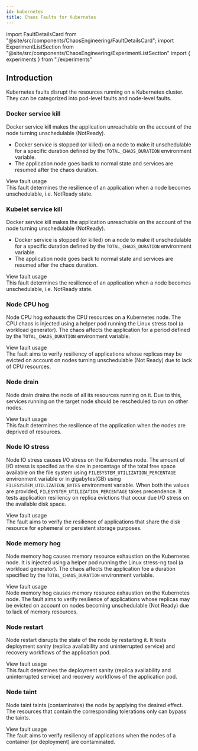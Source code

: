 ```yaml
---
id: kubernetes
title: Chaos Faults for Kubernetes
---
```


<!-- Import statement for Custom Components -->

import FaultDetailsCard from "@site/src/components/ChaosEngineering/FaultDetailsCard";
import ExperimentListSection from "@site/src/components/ChaosEngineering/ExperimentListSection"
import { experiments } from "./experiments"

<!-- Heading Description -->


<!-- Experiment List and Search Bar (every experiment added below, need to be added in this file also) -->

<ExperimentListSection experiments={experiments} />

## Introduction

Kubernetes faults disrupt the resources running on a Kubernetes cluster. They can be categorized into pod-level faults and node-level faults.

<!-- Code for Fault Card starts from here -->

<FaultDetailsCard category="kubernetes" subCategory="pod">

### Docker service kill

Docker service kill makes the application unreachable on the account of the node turning unschedulable (NotReady).
- Docker service is stopped (or killed) on a node to make it unschedulable for a specific duration defined by the `TOTAL_CHAOS_DURATION` environment variable. 
- The application node goes back to normal state and services are resumed after the chaos duration. 

<accordion color="green">
    <summary>View fault usage</summary>
This fault determines the resilience of an application when a node becomes unschedulable, i.e. NotReady state.
</accordion>

</FaultDetailsCard>

<FaultDetailsCard category="kubernetes" subCategory="node">

### Kubelet service kill

Docker service kill makes the application unreachable on the account of the node turning unschedulable (NotReady).
- Docker service is stopped (or killed) on a node to make it unschedulable for a specific duration defined by the `TOTAL_CHAOS_DURATION` environment variable. 
- The application node goes back to normal state and services are resumed after the chaos duration. 

<accordion color="green">
    <summary>View fault usage</summary>
This fault determines the resilience of an application when a node becomes unschedulable, i.e. NotReady state.
</accordion>

</FaultDetailsCard>

<FaultDetailsCard category="kubernetes" subCategory="node">

### Node CPU hog

Node CPU hog exhausts the CPU resources on a Kubernetes node. The CPU chaos is injected using a helper pod running the Linux stress tool (a workload generator). The chaos affects the application for a period defined by the `TOTAL_CHAOS_DURATION` environment variable.

<accordion color="green">
    <summary>View fault usage</summary>
The fault aims to verify resiliency of applications whose replicas may be evicted on account on nodes turning unschedulable (Not Ready) due to lack of CPU resources.
</accordion>

</FaultDetailsCard>

<FaultDetailsCard category="kubernetes" subCategory="node">

### Node drain
 
Node drain drains the node of all its resources running on it. Due to this, services running on the target node should be rescheduled to run on other nodes. 

<accordion color="green">
    <summary>View fault usage</summary>
This fault determines the resilience of the application when the nodes are deprived of resources. 
</accordion>

</FaultDetailsCard>

<FaultDetailsCard category="kubernetes" subCategory="node">

### Node IO stress

Node IO stress causes I/O stress on the Kubernetes node. The amount of I/O stress is specifed as the size in percentage of the total free space available on the file system using `FILESYSTEM_UTILIZATION_PERCENTAGE` environment variable or in gigabytes(GB) using `FILESYSTEM_UTILIZATION_BYTES` environment variable. When both the values are provided, `FILESYSTEM_UTILIZATION_PERCENTAGE` takes precendence. It tests application resiliency on replica evictions that occur due I/O stress on the available disk space.

<accordion color="green">
    <summary>View fault usage</summary>
The fault aims to verify the resilience of applications that share the disk resource for ephemeral or persistent storage purposes.
</accordion>

</FaultDetailsCard>

<FaultDetailsCard category="kubernetes" subCategory="node">

### Node memory hog

Node memory hog causes memory resource exhaustion on the Kubernetes node. It is injected using a helper pod running the Linux stress-ng tool (a workload generator). The chaos affects the application foe a duration specified by the `TOTAL_CHAOS_DURATION` environment variable.

<accordion color="green">
    <summary>View fault usage</summary>
Node memory hog causes memory resource exhaustion on the Kubernetes node. The fault aims to verify resilience of applications whose replicas may be evicted on account on nodes becoming unschedulable (Not Ready) due to lack of memory resources.
</accordion>

</FaultDetailsCard>

<FaultDetailsCard category="kubernetes" subCategory="node">

### Node restart

Node restart disrupts the state of the node by restarting it. It tests deployment sanity (replica availability and uninterrupted service) and recovery workflows of the application pod.

<accordion color="green">
    <summary>View fault usage</summary>
This fault determines the deployment sanity (replica availability and uninterrupted service) and recovery workflows of the application pod.
</accordion>

</FaultDetailsCard>

<FaultDetailsCard category="kubernetes" subCategory="node">

### Node taint

Node taint taints (contaminates) the node by applying the desired effect. The resources that contain the corresponding tolerations only can bypass the taints.

<accordion color="green">
    <summary>View fault usage</summary>
The fault aims to verify resiliency of applications when the nodes of a container (or deployment) are contaminated.
</accordion>

</FaultDetailsCard>
